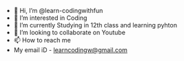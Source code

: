 - 👋 Hi, I’m @learn-codingwithfun
- 👀 I’m interested in Coding
- 🌱 I’m currently Studying in 12th class and learning pyhton
- 💞️ I’m looking to collaborate on Youtube
- 📫 How to reach me 
- My email iD - learncodingw@gmail.com

<!---
learn-codingwithfun/learn-codingwithfun is a ✨ special ✨ repository because its `README.md` (this file) appears on your GitHub profile.
You can click the Preview link to take a look at your changes.
--->
